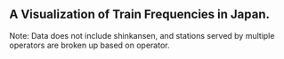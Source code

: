 ## A Visualization of Train Frequencies in Japan.

Note: Data does not include shinkansen, and stations served by multiple operators are broken up based on operator.
